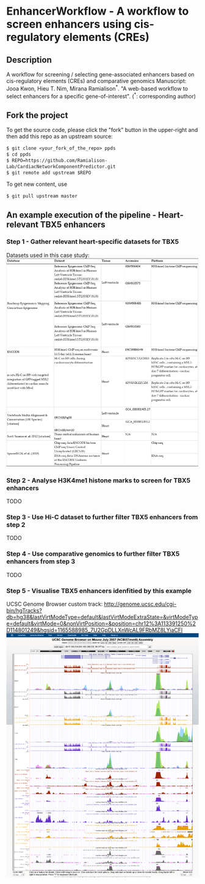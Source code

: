 # EnhancerWorkflow -  A workflow to screen enhancers using cis-regulatory elements (CREs)
## Description
A workflow for screening / selecting gene-associated enhancers based on cis-regulatory elements (CREs) and comparative genomics
Manuscript: Jooa Kwon, Hieu T. Nim, Mirana Ramialison<sup>*</sup>. "A web-based workflow to select enhancers for a specific gene-of-interest". (<sup>\*</sup>: corresponding author)

## Fork the project
To get the source code, please click the "fork" button in the upper-right and then add this repo as an upstream source:

````
$ git clone <your_fork_of_the_repo> ppds
$ cd ppds
$ REPO=https://github.com/Ramialison-Lab/CardiacNetworkComponentPredictor.git
$ git remote add upstream $REPO
````

To get new content, use 
````
$ git pull upstream master 
````

## An example execution of the pipeline - Heart-relevant TBX5 enhancers
### Step 1 - Gather relevant heart-specific datasets for TBX5
Datasets used in this case study:
![Dataset-Screenshot1](https://github.com/Ramialison-Lab/EnhancerWorkflow/raw/main/images/Dataset-Screenshot1.png)


### Step 2 - Analyse H3K4me1 histone marks to screen for TBX5 enhancers
TODO

### Step 3 - Use Hi-C dataset to further filter TBX5 enhancers from step 2
TODO

### Step 4 - Use comparative genomics to further filter TBX5 enhancers from step 3
TODO

### Step 5 - Visualise TBX5 enhancers idenfitied by this example 
UCSC Genome Browser custom track: http://genome.ucsc.edu/cgi-bin/hgTracks?db=hg38&lastVirtModeType=default&lastVirtModeExtraState=&virtModeType=default&virtMode=0&nonVirtPosition=&position=chr12%3A113391250%2D114801249&hgsid=1165588985_7U2GpDLLXnWcAL9FRbMZ8LYiaCFl
![UCSC-Screenshot1](https://github.com/Ramialison-Lab/CardiacNetworkComponentPredictor/raw/main/CardiacNetworkComponentPredictor/images/UCSC-Screenshot1.png)

